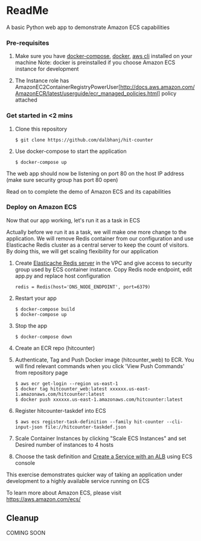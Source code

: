 # ReadMe

A basic Python web app to demonstrate Amazon ECS capabilities

### Pre-requisites
1. Make sure you have [docker-compose](https://docs.docker.com/compose/install/), [docker](https://docs.docker.com/engine/installation/), [aws cli](http://docs.aws.amazon.com/cli/latest/userguide/installing.html) installed on your machine
Note: docker is preinstalled if you choose Amazon ECS instance for development

2. The Instance role has AmazonEC2ContainerRegistryPowerUser[http://docs.aws.amazon.com/AmazonECR/latest/userguide/ecr_managed_policies.html] policy attached

### Get started in <2 mins

1. Clone this repository
    ```
    $ git clone https://github.com/dalbhanj/hit-counter
    ```
2. Use docker-compose to start the application
    ```
    $ docker-compose up
    ```
The web app should now be listening on port 80 on the host IP address (make sure security group has port 80 open)

Read on to complete the demo of Amazon ECS and its capabilities 

### Deploy on Amazon ECS

Now that our app working, let's run it as a task in ECS

Actually before we run it as a task, we will make one more change to the application. We will remove Redis container from our configuration and use Elasticache Redis cluster as a central server to keep the count of visitors. By doing this, we will get scaling flexibility for our application

1. Create [Elasticache Redis server](http://docs.aws.amazon.com/AmazonElastiCache/latest/UserGuide/AmazonVPC.html) in the VPC and give access to security group used by ECS container instance. Copy Redis node endpoint, edit app.py and replace host configuration  
    ```
    redis = Redis(host='DNS_NODE_ENDPOINT', port=6379)
    ```

2. Restart your app
    ```
    $ docker-compose build
    $ docker-compose up
    ```
3. Stop the app
    ```
    $ docker-compose down
    ```

4. Create an ECR repo (hitcounter)

5. Authenticate, Tag and Push Docker image (hitcounter_web) to ECR. You will find relevant commands when you click 'View Push Commands' from repository page
    ```
    $ aws ecr get-login --region us-east-1
    $ docker tag hitcounter_web:latest xxxxxx.us-east-1.amazonaws.com/hitcounter:latest
    $ docker push xxxxxx.us-east-1.amazonaws.com/hitcounter:latest
    ```

6. Register hitcounter-taskdef into ECS
    ```
    $ aws ecs register-task-definition --family hit-counter --cli-input-json file://hitcounter-taskdef.json 
    ```
7. Scale Container Instances by clicking "Scale ECS Instances" and set Desired number of instances to 4 hosts

8. Choose the task definition and [Create a Service with an ALB](http://docs.aws.amazon.com/AmazonECS/latest/developerguide/create-service.html) using ECS console

This exercise demonstrates quicker way of taking an application under development to a highly available service running on ECS 

To learn more about Amazon ECS, please visit https://aws.amazon.com/ecs/

## Cleanup
COMING SOON



